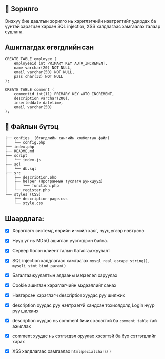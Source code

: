 ## 🎯  Зорилго 

Энэхүү бие даалтын зорилго нь хэрэглэгчийн нэвтрэлтийг удирдах ба үүнтэй зэрэгцэн хэрхэн SQL injection, XSS халдлагаас хамгаалах талаар судлана.


## Ашиглагдах өгөгдлийн сан 

```
CREATE TABLE employee (
    employeeid int PRIMARY KEY AUTO_INCREMENT,
    name varchar(20) NOT NULL,
    email varchar(50) NOT NULL,
    pass char(32) NOT NULL
);

CREATE TABLE comment (
    commentid int(11) PRIMARY KEY AUTO_INCREMENT,
    description varchar(200),
    inserteddate datetime,
    email varchar(50) 
);
```

## 🌳 Файлын бүтэц

``` 
├── configs  (Өгөгдлийн сангийн холболтын файл)
│   └── config.php
├── index.php 
├── README.md
├── script   
│   └── index.js
├── sql      
│   └── db.sql
├── src     
│   ├── description.php
│   ├── helper (Программын туслагч функцууд)
│   │   └── function.php
│   └── register.php
└── styles (CSS)
    ├── description-page.css
    └── style.css
```

## Шаардлага: 

- [x] Хэрэглэгч системд өөрийн и-мэйл хаяг, нууц үгээр нэвтрэнэ

- [x] Нууц үг нь MD5() ашиглан үүсгэгдсэн байна.

- [x] Сервер болон клиент талын баталгаажуулалт

- [x] SQL injection халдлагаас хамгаалах `mysql_real_escape_string(), mysqli_stmt_bind_param()`

- [x] Баталгаажуулалтын алдааны мэдээлэл харуулах

- [x] Cookie ашиглан хэрэглэгчийн мэдээллийг санах 

- [x] Нэвтэрсэн хэрэглэгч description хуудас руу шилжих

- [x] description хуудас руу нэвтрээгүй хандсан тохиолдолд Login нүүр рүү шилжих

- [x] description хуудас нь comment бичих хэсэгтэй ба `comment table` тай ажиллах

- [x] comment хуудас нь сэтгэгдэл оруулах хэсэгтэй ба бүх сэтгэгдлийг харах

- [x] XSS халдлагаас хамгаалах `htmlspecialchars()`



